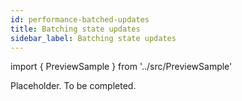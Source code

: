 ```yaml
---
id: performance-batched-updates
title: Batching state updates
sidebar_label: Batching state updates
---
```


import { PreviewSample } from '../src/PreviewSample'

Placeholder. To be completed.
